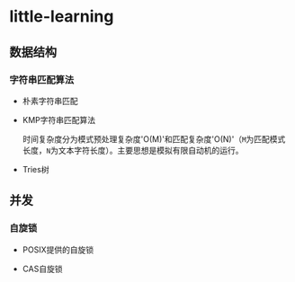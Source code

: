 # little-learning

## 数据结构

### 字符串匹配算法

* 朴素字符串匹配

* KMP字符串匹配算法

    时间复杂度分为模式预处理复杂度'O(M)'和匹配复杂度'O(N)'（`M`为匹配模式长度，`N`为文本字符长度）。主要思想是模拟有限自动机的运行。

* Tries树


## 并发

### 自旋锁

* POSIX提供的自旋锁

* CAS自旋锁

